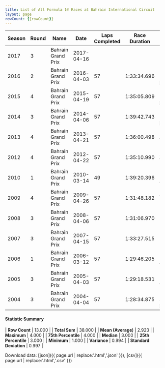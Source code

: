 ```yaml
---
title: List of All Formula 1® Races at Bahrain International Circuit
layout: page
rowCount: {{rowCount}}
---
```


| Season | Round | Name | Date | Laps Completed | Race Duration | Winning Driver | Winning Constructor |
|--|--|--|--|--|--|--|--|
| 2017 | 3 | Bahrain Grand Prix | 2017-04-16 |   |   |   |   |
| 2016 | 2 | Bahrain Grand Prix | 2016-04-03 | 57 | 1:33:34.696 | Nico Rosberg 🇩🇪 | Mercedes 🇩🇪 |
| 2015 | 4 | Bahrain Grand Prix | 2015-04-19 | 57 | 1:35:05.809 | Lewis Hamilton 🇬🇧 | Mercedes 🇩🇪 |
| 2014 | 3 | Bahrain Grand Prix | 2014-04-06 | 57 | 1:39:42.743 | Lewis Hamilton 🇬🇧 | Mercedes 🇩🇪 |
| 2013 | 4 | Bahrain Grand Prix | 2013-04-21 | 57 | 1:36:00.498 | Sebastian Vettel 🇩🇪 | Red Bull 🇦🇹 |
| 2012 | 4 | Bahrain Grand Prix | 2012-04-22 | 57 | 1:35:10.990 | Sebastian Vettel 🇩🇪 | Red Bull 🇦🇹 |
| 2010 | 1 | Bahrain Grand Prix | 2010-03-14 | 49 | 1:39:20.396 | Fernando Alonso 🇪🇸 | Ferrari 🇮🇹 |
| 2009 | 4 | Bahrain Grand Prix | 2009-04-26 | 57 | 1:31:48.182 | Jenson Button 🇬🇧 | Brawn 🇬🇧 |
| 2008 | 3 | Bahrain Grand Prix | 2008-04-06 | 57 | 1:31:06.970 | Felipe Massa 🇧🇷 | Ferrari 🇮🇹 |
| 2007 | 3 | Bahrain Grand Prix | 2007-04-15 | 57 | 1:33:27.515 | Felipe Massa 🇧🇷 | Ferrari 🇮🇹 |
| 2006 | 1 | Bahrain Grand Prix | 2006-03-12 | 57 | 1:29:46.205 | Fernando Alonso 🇪🇸 | Renault 🇫🇷 |
| 2005 | 3 | Bahrain Grand Prix | 2005-04-03 | 57 | 1:29:18.531 | Fernando Alonso 🇪🇸 | Renault 🇫🇷 |
| 2004 | 3 | Bahrain Grand Prix | 2004-04-04 | 57 | 1:28:34.875 | Michael Schumacher 🇩🇪 | Ferrari 🇮🇹 |

#### Statistic Summary

| **Row Count** | 13.000 |
| **Total Sum** | 38.000 |
| **Mean (Average)** | 2.923 |
| **Maximum** | 4.000 |
| **75th Percentile** | 4.000 |
| **Median** | 3.000 |
| **25th Percentile** | 3.000 |
| **Minimum** | 1.000 |
| **Variance** | 0.994 |
| **Standard Deviation** | 0.997 |

Download data: [json]({{ page.url | replace:'.html','.json' }}), [csv]({{ page.url | replace:'.html','.csv' }})
